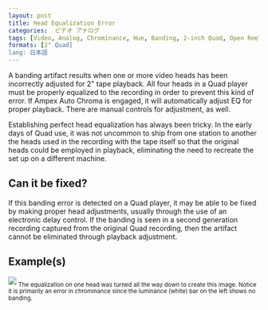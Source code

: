 ```yaml
---
layout: post
title: Head Equalization Error
categories:  ビデオ アナログ  
tags: [Video, Analog, Chrominance, Hue, Banding, 2-inch Quad, Open Reel Tape, Device Error]
formats: [2" Quad]
lang: 日本語
---
```


A banding artifact results when one or more video heads has been incorrectly adjusted for 2" tape playback. All four heads in a Quad player must be properly equalized to the recording in order to prevent this kind of error.  If Ampex Auto Chroma is engaged, it will automatically adjust EQ for proper playback. There are manual controls for adjustment, as well.

Establishing perfect head equalization has always been tricky. In the early days of Quad use, it was not uncommon to ship from one station to another the heads used in the recording with the tape itself so that the original heads could be employed in playback, eliminating the need to recreate the set up on a different machine.

## Can it be fixed?

If this banding error is detected on a Quad player, it may be able to be fixed by making proper head adjustments, usually through the use of an electronic delay control. If the banding is seen in a second generation recording captured from the original Quad recording, then the artifact cannot be eliminated through playback adjustment.

## Example(s)

<img src="{{ site.baseurl }}/images/HeadEQ_FLAT_.jpg">
<sub>The equalization on one head was turned all the way down to create this image. Notice it is primarily an error in chrominance since the luminance (white) bar on the left shows no banding.</sub>
